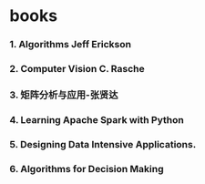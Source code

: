 # books
### 1. Algorithms Jeff Erickson
### 2. Computer Vision C. Rasche
### 3. 矩阵分析与应用-张贤达
### 4. Learning Apache Spark with Python
### 5. Designing Data Intensive Applications.
### 6. Algorithms for Decision Making
